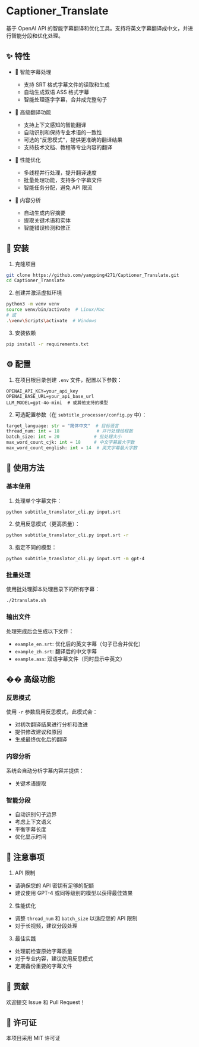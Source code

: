 # Captioner_Translate

基于 OpenAI API 的智能字幕翻译和优化工具。支持将英文字幕翻译成中文，并进行智能分段和优化处理。

## ✨ 特性

- 🎯 智能字幕处理
  - 支持 SRT 格式字幕文件的读取和生成
  - 自动生成双语 ASS 格式字幕
  - 智能处理逐字字幕，合并成完整句子
- 🔄 高级翻译功能

  - 支持上下文感知的智能翻译
  - 自动识别和保持专业术语的一致性
  - 可选的"反思模式"，提供更准确的翻译结果
  - 支持技术文档、教程等专业内容的翻译

- 🚀 性能优化

  - 多线程并行处理，提升翻译速度
  - 批量处理功能，支持多个字幕文件
  - 智能任务分配，避免 API 限流

- 📝 内容分析
  - 自动生成内容摘要
  - 提取关键术语和实体
  - 智能错误检测和修正

## 🚀 安装

1. 克隆项目

```bash
git clone https://github.com/yangping4271/Captioner_Translate.git
cd Captioner_Translate
```

2. 创建并激活虚拟环境

```bash
python3 -m venv venv
source venv/bin/activate  # Linux/Mac
# 或
.\venv\Scripts\activate  # Windows
```

3. 安装依赖

```bash
pip install -r requirements.txt
```

## ⚙️ 配置

1. 在项目根目录创建 `.env` 文件，配置以下参数：

```env
OPENAI_API_KEY=your_api_key
OPENAI_BASE_URL=your_api_base_url
LLM_MODEL=gpt-4o-mini  # 或其他支持的模型
```

2. 可选配置参数（在 `subtitle_processor/config.py` 中）：

```python
target_language: str = "简体中文"  # 目标语言
thread_num: int = 18              # 并行处理线程数
batch_size: int = 20             # 批处理大小
max_word_count_cjk: int = 18     # 中文字幕最大字数
max_word_count_english: int = 14  # 英文字幕最大字数
```

## 📖 使用方法

### 基本使用

1. 处理单个字幕文件：

```bash
python subtitle_translator_cli.py input.srt
```

2. 使用反思模式（更高质量）：

```bash
python subtitle_translator_cli.py input.srt -r
```

3. 指定不同的模型：

```bash
python subtitle_translator_cli.py input.srt -m gpt-4
```

### 批量处理

使用批处理脚本处理目录下的所有字幕：

```bash
./2translate.sh
```

### 输出文件

处理完成后会生成以下文件：

- `example_en.srt`: 优化后的英文字幕（句子已合并优化）
- `example_zh.srt`: 翻译后的中文字幕
- `example.ass`: 双语字幕文件（同时显示中英文）

## �� 高级功能

### 反思模式

使用 `-r` 参数启用反思模式，此模式会：

- 对初次翻译结果进行分析和改进
- 提供修改建议和原因
- 生成最终优化后的翻译

### 内容分析

系统会自动分析字幕内容并提供：

- 关键术语提取

### 智能分段

- 自动识别句子边界
- 考虑上下文语义
- 平衡字幕长度
- 优化显示时间

## 📝 注意事项

1. API 限制

- 请确保您的 API 密钥有足够的配额
- 建议使用 GPT-4 或同等级别的模型以获得最佳效果

2. 性能优化

- 调整 `thread_num` 和 `batch_size` 以适应您的 API 限制
- 对于长视频，建议分段处理

3. 最佳实践

- 处理前检查原始字幕质量
- 对于专业内容，建议使用反思模式
- 定期备份重要的字幕文件

## 🤝 贡献

欢迎提交 Issue 和 Pull Request！

## 📝 许可证

本项目采用 MIT 许可证
